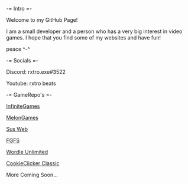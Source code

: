 -= Intro =-

Welcome to my GitHub Page!

I am a small developer and a person who has a very big interest in video games.
I hope that you find some of my websites and have fun!

peace ^-^

-= Socials =-

Discord: rxtro.exe#3522

Youtube: rxtro beats

-= GameRepo's =-

[InfiniteGames](rxtro1.github.io/InfiniteGames/instructions.md)

[MelonGames](rxtro1.github.io/MelonEngine/games.html)

[Sus Web](rxtro1.github.io/SusWeb/susweb.html)

[FGFS](rxtro1.github.io/fgfs/games.html)

[Wordle Unlimited](https://rxtro1.github.io/wordleunlimited/)

[CookieClicker Classic](https://rxtro1.github.io/cookieclicker/classic/)

More Coming Soon...
